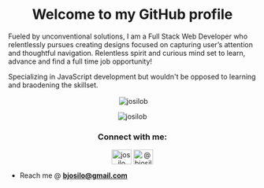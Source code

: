 
<h1 align="center">Welcome to my GitHub profile</h1>  
 Fueled by unconventional solutions, I am a Full Stack Web Developer who relentlessly pursues creating designs focused on capturing user’s attention and thoughtful navigation. Relentless spirit and curious mind set to learn, advance and find a full time job opportunity! 
 
 Specializing in JavaScript development but wouldn't be opposed to learning and braodening the skillset.
  <br>
  
<p align="center">&nbsp;<img align="center" src="https://github-readme-stats.vercel.app/api?username=josilob&show_icons=true&locale=en" alt="josilob" /></p>

<p align="center"><img  src="https://github-readme-streak-stats.herokuapp.com/?user=josilob&theme=default" alt="josilob" /></p>
  

  
<h3 align="center">Connect with me:</h3>  
<p align="center">  
<a href="https://linkedin.com/in/josilo" target="blank"><img align="center" src="https://cdn.jsdelivr.net/npm/simple-icons@3.0.1/icons/linkedin.svg" alt="josilo" height="30" width="40" /></a>  
<a href="https://medium.com/@bjosilo" target="blank"><img align="center" src="https://cdn.jsdelivr.net/npm/simple-icons@3.0.1/icons/medium.svg" alt="@bjosilo" height="30" width="40" /></a>  
</p>  
  
  
- Reach me @ **bjosilo@gmail.com**  

